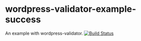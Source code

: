 # wordpress-validator-example-success

An example with wordpress-validator.
[![Build Status](https://img.shields.io/travis/labodudev/wordpress-validator/example_success.svg?label=Linux)](https://travis-ci.org/labodudev/wordpress-validator/builds/130520870)
